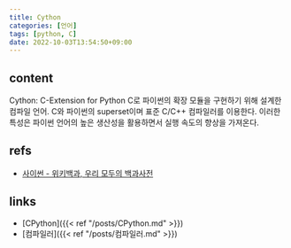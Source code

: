 ```yaml
---
title: Cython
categories: [언어]
tags: [python, C]
date: 2022-10-03T13:54:50+09:00
---
```


## content
Cython: C-Extension for Python
C로 파이썬의 확장 모듈을 구현하기 위해 설계한 컴파일 언어. C와 파이썬의 superset이며 표준 C/C++ 컴파일러를 이용한다. 이러한 특성은 파이썬 언어의 높은 생산성을 활용하면서 실행 속도의 향상을 가져온다.



## refs
- [사이썬 - 위키백과, 우리 모두의 백과사전](https://ko.wikipedia.org/wiki/%EC%82%AC%EC%9D%B4%EC%8D%AC)


## links
- [CPython]({{< ref "/posts/CPython.md" >}})
- [컴파일러]({{< ref "/posts/컴파일러.md" >}})

